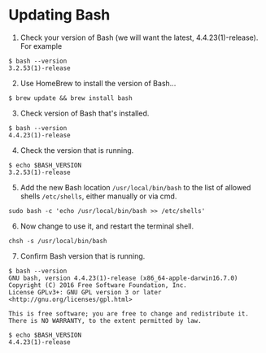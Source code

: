 # Updating Bash

1. Check your version of Bash (we will want the latest, 4.4.23(1)-release). For example

```shell
$ bash --version
3.2.53(1)-release
```

2. Use HomeBrew to install the version of Bash...

```shell
$ brew update && brew install bash
```

3. Check version of Bash that's installed.

```shell
$ bash --version
4.4.23(1)-release
```

4. Check the version that is running.

```shell
$ echo $BASH_VERSION
3.2.53(1)-release
```

5. Add the new Bash location `/usr/local/bin/bash` to the list of allowed shells `/etc/shells`, either manually or via cmd.

```shell
sudo bash -c 'echo /usr/local/bin/bash >> /etc/shells'
```

6. Now change to use it, and restart the terminal shell.

```shell
chsh -s /usr/local/bin/bash
```

7. Confirm Bash version that is running.

```shell
$ bash --version
GNU bash, version 4.4.23(1)-release (x86_64-apple-darwin16.7.0)
Copyright (C) 2016 Free Software Foundation, Inc.
License GPLv3+: GNU GPL version 3 or later <http://gnu.org/licenses/gpl.html>

This is free software; you are free to change and redistribute it.
There is NO WARRANTY, to the extent permitted by law.
```

```shell
$ echo $BASH_VERSION
4.4.23(1)-release
```
